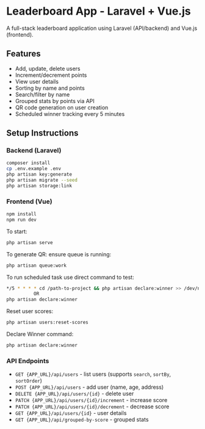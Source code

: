 # Leaderboard App - Laravel + Vue.js

A full-stack leaderboard application using Laravel (API/backend) and Vue.js (frontend).

## Features

- Add, update, delete users
- Increment/decrement points
- View user details
- Sorting by name and points
- Search/filter by name
- Grouped stats by points via API
- QR code generation on user creation
- Scheduled winner tracking every 5 minutes

## Setup Instructions

### Backend (Laravel)

```bash
composer install
cp .env.example .env
php artisan key:generate
php artisan migrate --seed
php artisan storage:link
```

### Frontend (Vue)

```bash
npm install
npm run dev
```

To start:
```bash
php artisan serve
```

To generate QR: ensure queue is running:
```bash
php artisan queue:work
```

To run scheduled task use direct command to test:
```bash
*/5 * * * * cd /path-to-project && php artisan declare:winner >> /dev/null 2>&1
          OR 
php artisan declare:winner
```

Reset user scores:
```bash
php artisan users:reset-scores
```
Declare Winner command:
```bash
php artisan declare:winner
```


### API Endpoints

- `GET {APP_URL}/api/users` - list users (supports `search`, `sortBy`, `sortOrder`)
- `POST {APP_URL}/api/users` - add user (name, age, address)
- `DELETE {APP_URL}/api/users/{id}` - delete user
- `PATCH {APP_URL}/api/users/{id}/increment` - increase score
- `PATCH {APP_URL}/api/users/{id}/decrement` - decrease score
- `GET {APP_URL}/api/users/{id}` - user details
- `GET {APP_URL}/api/grouped-by-score` - grouped stats


